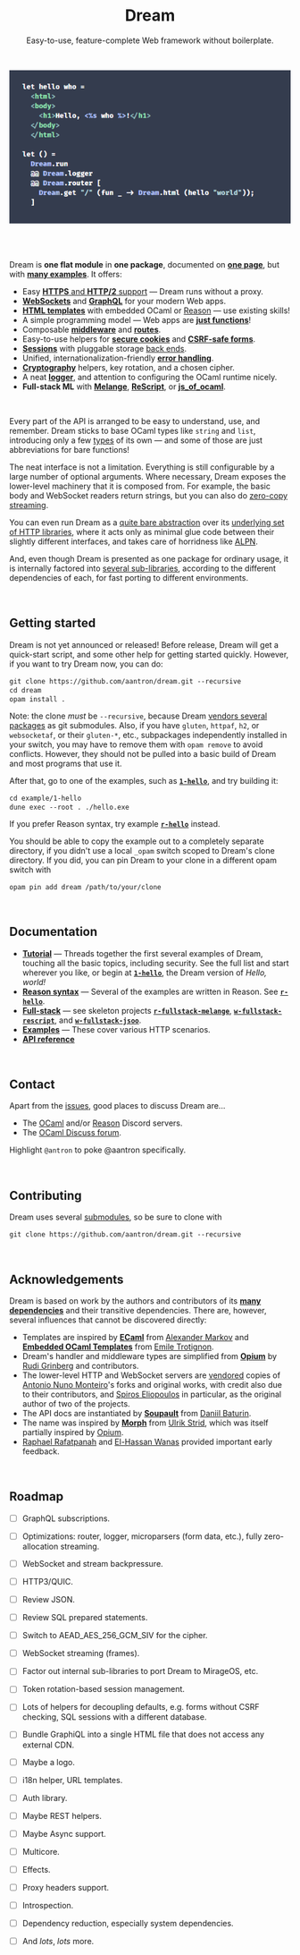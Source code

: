 <h1 align="center">Dream</h1>

<p align="center">
Easy-to-use, feature-complete Web framework without boilerplate.
</p>

<br>

<p align="center">
<img src="https://raw.githubusercontent.com/aantron/dream/master/docs/asset/sample.png"></img>
</p>

<br>
<br>

Dream is **one flat module** in **one package**, documented on
[**one page**][api-main], but with [**many examples**][tutorial]. It offers:

- Easy [**HTTPS** and **HTTP/2** support][https] &mdash; Dream runs without a
  proxy.
- [**WebSockets**][websocket] and [**GraphQL**][graphql] for your modern Web
  apps.
- [**HTML templates**][templates] with embedded OCaml or
  [Reason][reason-templates] &mdash; use existing skills!
- A simple programming model &mdash; Web apps are [**just functions**][handler]!
- Composable [**middleware**][middleware] and [**routes**][routing].
- Easy-to-use helpers for [**secure cookies**][cookies] and
  [**CSRF-safe forms**][forms].
- [**Sessions**][sessions] with pluggable storage [back ends][back-ends].
- Unified, internationalization-friendly [**error handling**][errors].
- [**Cryptography**][crypto] helpers, key rotation, and a chosen cipher.
- A neat [**logger**][logging], and attention to configuring the OCaml runtime
  nicely.
- **Full-stack ML** with [**Melange**][melange], [**ReScript**][rescript], or
  [**js_of_ocaml**][jsoo].

<br>

Every part of the API is arranged to be easy to understand, use, and remember.
Dream sticks to base OCaml types like `string` and `list`, introducing only a
few [types][types] of its own &mdash; and some of those are just abbreviations
for bare functions!

The neat interface is not a limitation. Everything is still configurable by a
large number of optional arguments. Where necessary, Dream exposes the
lower-level machinery that it is composed from. For example, the basic body and
WebSocket readers return strings, but you can also do [zero-copy
streaming][streaming].

You can even run Dream as a [quite bare abstraction][raw] over its [underlying
set of HTTP libraries][vendor], where it acts only as minimal glue code between
their slightly different interfaces, and takes care of horridness like
[ALPN][alpn].

And, even though Dream is presented as one package for ordinary usage, it is
internally factored into [several sub-libraries][libs], according to the
different dependencies of each, for fast porting to different environments.

[https]: https://github.com/aantron/dream/tree/master/example/l-https#files
[websocket]: https://github.com/aantron/dream/tree/master/example/k-websocket#files
[graphql]: https://github.com/aantron/dream/tree/master/example/i-graphql#files
[templates]: https://github.com/aantron/dream/tree/master/example/7-template#files
[reason-templates]: https://github.com/aantron/dream/tree/master/example/r-template#files
[middleware]: https://github.com/aantron/dream/tree/master/example/2-middleware#files
[handler]: https://aantron.github.io/dream/#type-handler
[routing]: https://github.com/aantron/dream/tree/master/example/3-router#files
[cookies]: https://aantron.github.io/dream/#cookies
[forms]: https://aantron.github.io/dream/#forms
[sessions]: https://github.com/aantron/dream/tree/master/example/b-session#files
[back-ends]: https://aantron.github.io/dream/#back-ends
[errors]: https://github.com/aantron/dream/tree/master/example/9-error#files
[crypto]: https://aantron.github.io/dream/#cryptography
[logging]: https://github.com/aantron/dream/tree/master/example/2-middleware#files
[melange]: https://github.com/aantron/dream/tree/master/example/r-fullstack-melange#files
[rescript]: https://github.com/aantron/dream/tree/master/example/w-fullstack-rescript#files
[jsoo]: https://github.com/aantron/dream/tree/master/example/w-fullstack-jsoo#files
[types]: https://aantron.github.io/dream/#types
[streaming]: https://aantron.github.io/dream/#streaming
[raw]: https://aantron.github.io/dream/#builtin
[alpn]: https://en.wikipedia.org/wiki/Application-Layer_Protocol_Negotiation
[libs]: https://github.com/aantron/dream/tree/master/src

<br>

## Getting started

Dream is not yet announced or released! Before release, Dream will get a
quick-start script, and some other help for getting started quickly. However,
if you want to try Dream now, you can do:

```
git clone https://github.com/aantron/dream.git --recursive
cd dream
opam install .
```

Note: the clone *must* be `--recursive`, because Dream [vendors several
packages][vendor] as git submodules. Also, if you have `gluten`, `httpaf`, `h2`,
or `websocketaf`, or their `gluten-*`, etc., subpackages independently
installed in your switch, you may have to remove them with `opam remove` to
avoid conflicts. However, they should not be pulled into a basic build of Dream
and most programs that use it.

After that, go to one of the examples, such as [**`1-hello`**][1-hello], and
try building it:

```
cd example/1-hello
dune exec --root . ./hello.exe
```

If you prefer Reason syntax, try example [**`r-hello`**][r-hello] instead.

You should be able to copy the example out to a completely separate directory,
if you didn't use a local `_opam` switch scoped to Dream's clone directory. If
you did, you can pin Dream to your clone in a different opam switch with

```
opam pin add dream /path/to/your/clone
```

<br>

## Documentation

- [**Tutorial**][tutorial] &mdash; Threads together the first several examples
  of Dream, touching all the basic topics, including security. See the full list
  and start wherever you like, or begin at [**`1-hello`**][1-hello], the Dream
  version of *Hello, world!*
- [**Reason syntax**][reason-examples] &mdash; Several of the examples are
  written in Reason. See [**`r-hello`**][r-hello].
- [**Full-stack**][fullstack] &mdash; see skeleton projects
  [**`r-fullstack-melange`**][melange], [**`w-fullstack-rescript`**][rescript],
  and [**`w-fullstack-jsoo`**][jsoo].
- [**Examples**][examples] &mdash; These cover various HTTP scenarios.
- [**API reference**][api-main]

[tutorial]: https://github.com/aantron/dream/tree/master/example#readme
[examples]: https://github.com/aantron/dream/tree/master/example#examples
[1-hello]: https://github.com/aantron/dream/tree/master/example/1-hello#files
[r-hello]: https://github.com/aantron/dream/tree/master/example/r-hello#files
[reason-examples]: https://github.com/aantron/dream/tree/master/example#reason
[api-main]: https://aantron.github.io/dream/#types
[fullstack]: https://github.com/aantron/dream/tree/master/example#full-stack

<!-- TODO LATER CI badges, opam link badge, npm badge. -->

<br>

## Contact

Apart from the [issues](https://github.com/aantron/dream/issues), good places
to discuss Dream are...

- The [OCaml](https://discord.gg/DyhPFYGr) and/or
  [Reason](https://discord.gg/YCTDuzbg) Discord servers.
- The [OCaml Discuss forum](https://discuss.ocaml.org/).

Highlight `@antron` to poke @aantron specifically.

<br>

## Contributing

Dream uses several [submodules][vendor], so be sure to clone with

```
git clone https://github.com/aantron/dream.git --recursive
```

<br>

## Acknowledgements

Dream is based on work by the authors and contributors of its [**many
dependencies**][opamfile] and their transitive dependencies. There are, however,
several influences that cannot be discovered directly:

- Templates are inspired by [**ECaml**][ecaml] from [Alexander Markov][komar]
  and [**Embedded OCaml Templates**][eot] from [Emile Trotignon][trotignon].
- Dream's handler and middleware types are simplified from [**Opium**][opium] by
  [Rudi Grinberg][rgrinberg] and contributors.
- The lower-level HTTP and WebSocket servers are [vendored][vendor] copies of
  [Antonio Nuno Monteiro][anmonteiro]'s forks and original works, with credit
  also due to their contributors, and [Spiros Eliopoulos][seliopou] in
  particular, as the original author of two of the projects.
- The API docs are instantiated by [**Soupault**][soupault] from
  [Daniil Baturin][dmbaturin].
- The name was inspired by [**Morph**][morph] from [Ulrik Strid][ulrikstrid],
  which was itself partially inspired by [Opium][opium].
- [Raphael Rafatpanah][persianturtle] and [El-Hassan Wanas][foocraft] provided
  important early feedback.

[ecaml]: http://komar.in/en/code/ecaml
[komar]: https://github.com/apsheronets
[eot]: https://github.com/EmileTrotignon/embedded_ocaml_templates
[trotignon]: https://github.com/EmileTrotignon
[opamfile]: https://github.com/aantron/dream/blob/master/dream.opam
[opium]: https://github.com/rgrinberg/opium
[vendor]: https://github.com/aantron/dream/tree/master/src/vendor
[rgrinberg]: https://github.com/rgrinberg
[anmonteiro]: https://github.com/anmonteiro
[soupault]: https://github.com/dmbaturin/soupault
[dmbaturin]: https://github.com/dmbaturin
[morph]: https://github.com/reason-native-web/morph
[ulrikstrid]: https://github.com/ulrikstrid
[seliopou]: https://github.com/seliopou
[persianturtle]: https://github.com/persianturtle
[foocraft]: https://github.com/foocraft

<br>

## Roadmap

- [ ] GraphQL subscriptions.
- [ ] Optimizations: router, logger, microparsers (form data, etc.), fully
      zero-allocation streaming.
- [ ] WebSocket and stream backpressure.
- [ ] HTTP3/QUIC.
- [ ] Review JSON.
- [ ] Review SQL prepared statements.
- [ ] Switch to AEAD_AES_256_GCM_SIV for the cipher.
- [ ] WebSocket streaming (frames).
- [ ] Factor out internal sub-libraries to port Dream to MirageOS, etc.
- [ ] Token rotation-based session management.
- [ ] Lots of helpers for decoupling defaults, e.g. forms without CSRF checking,
      SQL sessions with a different database.
- [ ] Bundle GraphiQL into a single HTML file that does not access any external
      CDN.
- [ ] Maybe a logo.
- [ ] i18n helper, URL templates.
- [ ] Auth library.
- [ ] Maybe REST helpers.
- [ ] Maybe Async support.
- [ ] Multicore.
- [ ] Effects.
- [ ] Proxy headers support.
- [ ] Introspection.
- [ ] Dependency reduction, especially system dependencies.
- [ ] And *lots*, *lots* more.



<!-- Example install: how to install opam, how to install deps, add to Makefile
     targets. -->
<!-- hyperlink localhost in examples -->
<!-- ld: /opt/local/libn ot found on mac -->
<!-- Path parsing of # $ in targets -->
<!-- update code in exampels -->
<!-- Reason example -->
<!-- Reason mode in docs -->
<!-- examples: are exceptions isolated? yes -->
<!-- Ctrl+C needed to get out of error page caues of no content-legnth -->
<!-- esy workflow -->

